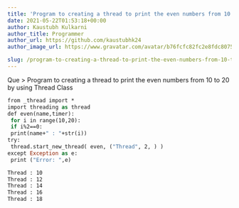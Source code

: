 ```yaml
---
title: 'Program to creating a thread to print the even numbers from 10 to 20 by using Thread Class'
date: 2021-05-22T01:53:18+00:00
author: Kaustubh Kulkarni
author_title: Programmer
author_url: https://github.com/kaustubhk24
author_image_url: https://www.gravatar.com/avatar/b76fcfc82fc2e8fdc8075636f1735f61?s=200

slug: /program-to-creating-a-thread-to-print-the-even-numbers-from-10-to-20-by-using-thread-class/
---
```

Que > Program to creating a thread to print the even numbers from 10 to 20 by using Thread Class

```vb title="file.vb"
from _thread import *
import threading as thread
def even(name,timer):
 for i in range(10,20):
 if i%2==0:
 print(name+" : "+str(i))
try:
 thread.start_new_thread( even, ("Thread", 2, ) )
except Exception as e:
 print ("Error: ",e)
```

```vb title="file.vb"
Thread : 10
Thread : 12
Thread : 14
Thread : 16
Thread : 18
```